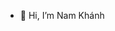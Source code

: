 - 👋 Hi, I’m Nam Khánh

<!---
namkhanhb3/namkhanhb3 is a ✨ special ✨ repository because its `README.md` (this file) appears on your GitHub profile.
You can click the Preview link to take a look at your changes.
--->
